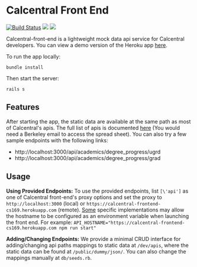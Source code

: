 # Calcentral Front End

[![Build Status](https://travis-ci.com/XiaochenH/calcentral-front-end.svg?branch=master)](https://travis-ci.com/XiaochenH/calcentral-front-end) <a href="https://codeclimate.com/github/XiaochenH/calcentral-front-end/test_coverage"><img src="https://api.codeclimate.com/v1/badges/520d16475274ca32c622/test_coverage" /></a> <a href="https://codeclimate.com/github/XiaochenH/calcentral-front-end/maintainability"><img src="https://api.codeclimate.com/v1/badges/520d16475274ca32c622/maintainability" /></a>

Calcentral-front-end is a lightweight mock data api service for Calcentral developers. You can view a demo version of the Heroku app [here](https://calcentral-frontend-cs169.herokuapp.com).

To run the app locally:
```
bundle install
```
Then start the server:
```
rails s
```
## Features
After starting the app, the static data are available at the same path as most of Calcentral's apis. The full list of apis is documented [here](https://docs.google.com/spreadsheets/d/1RVehxhPnhdH8qHjYJXty8w1Q66qEGADZwVhIRpM63x0) (You would need a Berkeley email to access the spread sheet). You can also try a few sample endpoints with the following links:

* http://localhost:3000/api/academics/degree_progress/ugrd
* http://localhost:3000/api/academics/degree_progress/grad

## Usage
**Using Provided Endpoints:** To use the provided endpoints, list `[\'api']` as one of Calcentral front-end's proxy options and set the proxy to `http://localhost:3000` (local) or `https://calcentral-frontend-cs169.herokuapp.com` (remote). [Some](https://github.com/developish/calcentral/commits/dev-server) specific implementations may allow the hostname to be configured as an environment variable when launching the front end. For example:
`API_HOSTNAME="https://calcentral-frontend-cs169.herokuapp.com npm run start"`

**Adding/Changing Endpoints:** We provide a minimal CRUD interface for adding/changing api paths mappings to static data at `/dev/apis`, where the static data can be found at `/public/dummy/json/`. You can also change the mappings manually at `db/seeds.rb`.

